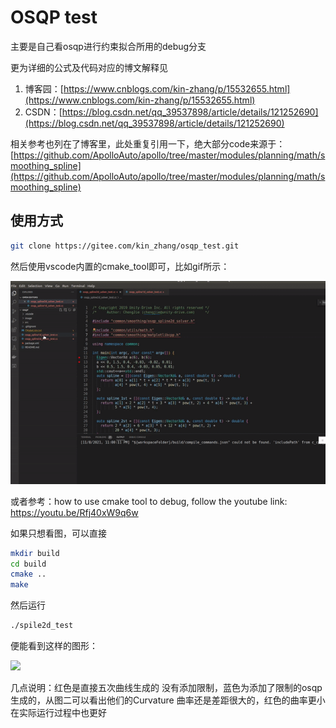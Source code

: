 # OSQP test

主要是自己看osqp进行约束拟合所用的debug分支

更为详细的公式及代码对应的博文解释见

1. 博客园：[https://www.cnblogs.com/kin-zhang/p/15532655.html](https://www.cnblogs.com/kin-zhang/p/15532655.html)
2. CSDN：[https://blog.csdn.net/qq_39537898/article/details/121252690](https://blog.csdn.net/qq_39537898/article/details/121252690)

相关参考也列在了博客里，此处重复引用一下，绝大部分code来源于：[https://github.com/ApolloAuto/apollo/tree/master/modules/planning/math/smoothing_spline](https://github.com/ApolloAuto/apollo/tree/master/modules/planning/math/smoothing_spline)

## 使用方式

```bash
git clone https://gitee.com/kin_zhang/osqp_test.git
```

然后使用vscode内置的cmake_tool即可，比如gif所示：

![](image/debugdemo.gif)

或者参考：how to use cmake tool to debug, follow the youtube link: https://youtu.be/Rfj40xW9q6w

如果只想看图，可以直接

```bash
mkdir build
cd build
cmake ..
make
```

然后运行

```bash
./spile2d_test
```

便能看到这样的图形：

![](https://img-blog.csdnimg.cn/40a5dba464bb4fd985683fa4994e58ca.png)

几点说明：红色是直接五次曲线生成的 没有添加限制，蓝色为添加了限制的osqp生成的，从图二可以看出他们的Curvature 曲率还是差距很大的，红色的曲率更小 在实际运行过程中也更好

